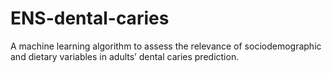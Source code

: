 # ENS-dental-caries
A machine learning algorithm to assess the relevance of sociodemographic and dietary variables in adults’ dental caries prediction.
